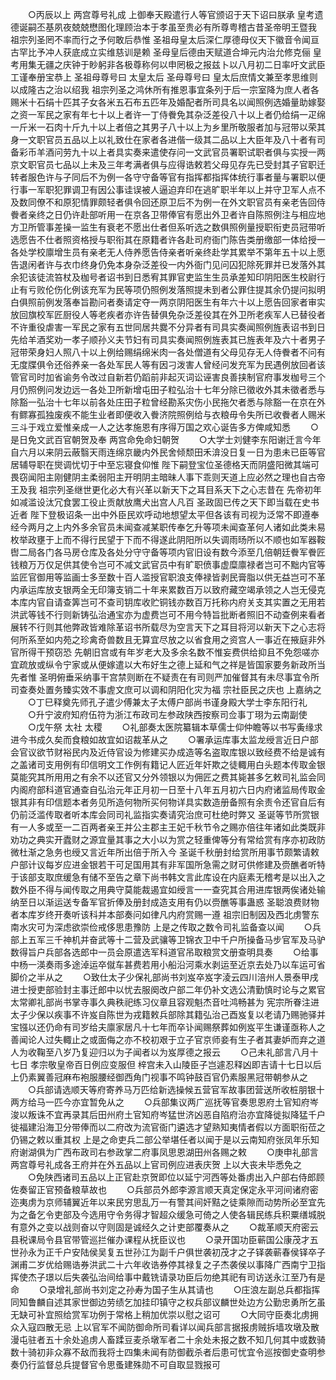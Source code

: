 <!-- { "loadSidebar": true } -->
　　○丙辰以上  两宫尊号礼成  上御奉天殿遣行人等官颁诏于天下诏曰朕承  皇考遗德诞嗣丕基夙夜兢兢懋图化理顾治本于孝虽至贵必有所尊粤稽古昔圣帝明王暨我  祖宗列圣罔不率而行之予何敢后恭惟  圣祖母皇太后深仁厚德母仪天下徽音令闻亘古罕比予冲人获底成立实维慈训是赖  圣母皇后德由天赋道合坤元内治允修克俪  皇考用集无疆之庆钟于眇躬非各极尊称何以申罔极之报兹卜以八月初二日率吁文武臣工谨奉册宝恭上  圣祖母尊号曰  太皇太后  圣母尊号曰  皇太后庶情文兼至孝思维则以成隆古之治以绍我  祖宗列圣之鸿休所有推恩事宜条列于后一宗室降为庶人者各赐米十石绢十匹其子女各米五石布五匹年及婚配者所司具名以闻照例选婚量助嫁娶之资一军民之家有年七十以上者许一丁侍餋免其杂泛差役八十以上者仍给绢一疋绵一斤米一石肉十斤九十以上者倍之其男子八十以上为乡里所敬服者加与冠带以荣其身一文职官员五品以上以礼致仕在家者各进偕一级其二品以上大臣年及八十者有司备彩币羊酒问劳九十以上者具实奏来遣使存问一文武官员署职试职者俱与实授一两京文职官员七品以上未及三年考满者俱与应得诰敕若父母见存先已受封其子官职迁转者服色许与子同后不为例一各守守备等官有指挥都指挥体统行事者量与署职以便行事一军职犯罪调卫有因公事诖误被人逼迫弃印在逃旷职半年以上并守卫军人点不及数同僚不和原犯情罪颇轻者俱令回还原卫后不为例一在外文职官员有亲老告回侍餋者亲终之日仍许赴部听用一在京各卫带俸官有愿出外卫者许自陈照例注与相应地方卫所管事差操一监生有衰老不愿出仕者但系听选之数俱照例量授职衔吏员冠带听选愿告不仕者照资格授与职衔其在原籍者许各赴司府衙门陈告类册缴部一体给授一各处学校廪增生员有亲老无人侍养愿告侍亲者听亲终赴学其累举不第年五十以上愿告退闲者许与衣巾终身仍免本身杂泛差役一内外衙门见问囚犯除死罪并已发落外其余犯该徒流笞杖及枷号者诏书到日悉宥其罪官吏监生生员承差知印阴阳医生校尉行止有亏败伦伤化例该充军为民等项仍照例发落照提未到者公罪住提其余仍提问拟明白俱照前例发落奉旨勘问者奏请定夺一两京阴阳医生有年六十以上愿告回家者审实放回旗校军匠厨役人等老疾者亦许告替俱免杂泛差役其在外卫所老疾军人已替役者不许重役虐害一军民之家有五世同居共爨不分异者有司具实奏闻照例旌表诏书到日先给羊酒奖劝一孝子顺孙义夫节妇有司具实奏闻照例旌表其已旌表年及六十者男子冠带荣身妇人照八十以上例给赐绢绵米肉一各处僧道有父母见存无人侍餋者不问有无度牒俱令还俗养亲一各处军民人等有因刁泼害人曾经问发充军为民遇例放回者该管官司时加省谕务令改过自新若仍蹈前非起灭词讼诬害良善挟制官府事发枷号三个月仍照例问发边远一各处卫所新增屯田子粒弘治十七年分除已徵收外其未徵者悉与除豁一弘治十七年以前各处庄田子粒曾经勘系灾伤小民拖欠者悉与除豁一在京在外有鳏寡孤独废疾不能生业者即便收入餋济院照例给与衣粮毋令失所已收餋者人赐米三斗于戏立爱惟亲成一人之达孝施恩有序得万国之欢心诞告多方俾咸知悉
　　○是日免文武百官朝贺及奉  两宫命免命妇朝贺
　　○大学士刘健李东阳谢迁言今年自六月以来阴云蔽翳天雨连绵京畿内外民舍倾颓田禾渰没日复一日为患未已臣等官居辅导职在爕调忧切于中至忘寝食仰惟  陛下嗣登宝位圣德格天而阴盛阳微其端可畏窃闻阳主刚健阴主柔弱阳主开明阴主暗昧人事下乖则天道上应必然之理也自古帝王及我  祖宗列圣继世更化必大有兴革以新天下之耳目系天下之心志昔在  先帝初年如减滥设汰冗食罢工役止贡献放鹰犬出宫人凡百  圣政固已传之天下即当载在史书近者  陛下登极诏条一出中外臣民欢呼动地想望太平但各该有司视为泛常不即遵奉经今两月之上内外多余官员未闻查减某职传奉乞升等项未闻查革何人诸如此类未易枚举政壅于上而不得行民望于下而不得遂此阴阳所以失调雨旸所以不顺也如军器鞍辔二局各门各马房仓库及各处分守守备等项内官旧设有数今添至几倍朝廷餋军餋匠钱粮万万仅足供其使令岂可不减文武官员中有旷职偾事虚糜廪禄者岂可不黜内官等监匠官御用等监画士多至数十百人滥授官职浪支俸禄皆剥民膏脂以供无益岂可不革内承运库放支银两全无印簿支销二十年来累数百万以致府藏空竭承领之人岂无侵克本库内官自请查筭岂可不查司钥库收贮铜钱亦数百万托称内府关支其实置之无用若洪武等钱不行则新铸弘治通宝亦为虚费岂可不用今特旨批断者照旧不动查例来看者展转不行则其他弊政皆难除革诏书所载尽为空言天下之耳目将河以新天下之心志将何所系至如内苑之珍禽奇兽数且无算宜尽放之以省食用之资宫人一事近在掖庭非外官所得干预窃恐  先朝旧宫或有年岁老大及多余名数不惟妄费供给抑且不免怨嗟亦宜疏放或纵令宁家或从便嫁遣以大布好生之德上延和气之祥是皆国家要务新政所当先者惟  圣明俯垂采纳事干宫禁则断在不疑责在有司则严加催督其有未尽事宜令所司查奏处置务臻实效不事虗文庶可以调和阴阳化灾为福  宗社臣民之庆也  上嘉纳之
　　○丁巳释奠先师孔子遣少傅兼太子太傅户部尚书谨身殿大学士李东阳行礼
　　○升宁波府知府伍符为浙江布政司左参政陕西按察司佥事丁珝为云南副使
　　○戊午祭  太社  太稷
　　○礼部奏太医院纂辑本草儒士仰仲瞻等以书写夤缘求进今书成久矣而食粮如故宜如诏裁革从之
　　○署承运库事太监龙绶言近日户部会官议欲节财裕民内及近侍官设为修建买办成造等名盗取库银以致经费不给是诚有之盖诸司支用例有印信明文工作例有籍记人匠近年奸欺之徒輙用白头题本传取金银莫能究其所用用之有余不以还官又分外领银以为佣匠之费其毙甚多乞敕司礼监会同内阁府部科道官通查自弘治元年正月初一日至十八年五月初六日内府诸监局传取金银其非有印信题本者务见所造何物所买何物详具实数造册备照有余责令还官自后有仍前泛滥传取者听本库会同司礼监指实奏请究治庶可杜绝时弊又  圣诞等节所赏银有一人多或至一二百两者亲王并公主郡主王妃千秋节令之赐亦倍往年诸如此类既非劝功之典实开蠹财之源宜量其事之大小以为赏之轻重俾等分有常给赏有序亦初政防微杜渐之急务也绶又言近年所出倍于所入今  圣诞千秋册封给赏所用事节颇繁请敕户部计议每岁应进金银若干可足国用其有非军国所急需之财可供修建及赍醮者听特于该部支取庶缓急有储不至告之章下尚书韩文言此库设在内庭素无稽考是以出入之数外臣不得与闻传取之用典守莫能裁遏宜如绶言一一查究其合用进库银两俟诸处输纳至日以渐运送专备军官折俸及册封成造支用有仍以赍醮等事蛊惑  圣聪浪费财物者本库岁终开奏听该科并本部奏问如律凡内府赏赐一遵  祖宗旧制因及西北虏警东南水灾可为深虑欲崇俭戒侈思患豫防  上是之传取之数令司礼监备查以闻
　　○兵部上五军三千神机并奋武等十二营及武骧等卫锦衣卫中千户所操备马步官军及马驴数得旨户兵部各选郎中一员会原遣选军科道官吊取粮赏文册查明具奏
　　○给事中杨一渶奏雨多途淖运卒僦车甚费若用小船沿河乘水剥运至近京去处乃以车运可省脚价之半从之
　　○致仕太子少保礼部尚书刘岌卒岌字淩云四川涪州人景泰甲戌进士授吏部验封主事迁郎中以忧去服阕改户部二年仍补文选公清勤慎时论与之累官太常卿礼部尚书掌寺事久典秩祀练习仪章且容观魁杰音吐鸿畅甚为  宪宗所眷注进太子少保以疾事不许岌自陈世为戎籍敕兵部除其籍弘治己酉岌复以老请乃赐驰驿并宝镪以还仍命有司岁给夫廪家居凡十七年而卒讣闻赐祭葬如例岌平生谦谨亟称人之善闻论人过失輙止之或面侮之亦不校初艰于立子官京师妾有生子者其妻妒而弃之道人为收鞠至八岁乃复迎归以为子闻者以为岌厚德之报云
　　○己未礼部言八月十七日  孝宗敬皇帝百日例应变服但  梓宫未入山陵臣子岂遽忍释凶即吉请十七日以后  上仍素翼善冠麻布袍服腰经御西角门视事不鸣钟鼓百官仍素服黑冠带朝参从之
　　○兵部请选顺天等府寄养马万匹给新选操候五营官军故事团营送所收桩朋银十两方给马一匹今亦宜暂免从之
　　○兵部集议两广巡抚等官奏思恩府土官知府岑浚以叛诛不宜再录其后田州府土官知府岑猛世济凶恶自陷府治亦宜降徙拟降猛千户徙福建沿海卫分带俸而以二府改为流官衙门遴选才望熟知夷情者假以方面职衔莅之仍锡之敕以重其权  上是之命吏兵二部公举堪任者以闻于是以云南知府张凤年乐知府谢湖俱为广西布政司右参政掌二府事凤思恩湖田州各赐之敕
　　○庚申礼部言  两宫尊号礼成各王府并在外五品以上官司例应进表庆贺  上以大丧未毕悉免之
　　○免陕西诸司五品以上正官赴京贺即位以延宁河西等处番虏出入户部右侍郎顾佐奏留正官预备粮草故也
　　○兵部员外郎李源言顺天真定保定永平河间诸府密迩夷虏为京师辅翼近年以来民穷思乱万一有警其间奸黠之徒乘隙而动势所必至宜先为之备乞令吏部及今选用守令务得才智超众缓急可倚之人使各辑民练兵积粟缮城脱有意外之变以战则奋以守则固是诚经久之计吏部覆奏从之
　　○裁革顺天府密云县税课局令县官带管巡拦催办课程从抚臣议也
　　○录开国功臣蕲国公康茂才五世孙永为正千户安陆侯吴复五世孙江为副千户俱世袭初茂才之子铎袭蕲春侯铎卒子渊甫二岁优给赐诰券洪武二十六年收诰券停其禄复之子杰袭侯以事降广西南宁卫指挥使杰子璟以后失袭弘治间给事中戴铣请录功臣后勿绝其祀有司访送永江至乃有是命
　　○录增礼部尚书刘定之孙寿为国子生从其请也
　　○庄浪左副总兵都指挥同知鲁麟自述其家世御边劳绩乞加挂印镇守之权兵部议麟世处边方公勤忠勇所乞虽无缺可补宜照给赏军功例于常格上稍加优崇以慰之诏可
　　○大同守臣奏北虏拥众入寇四散无忌  上以官军不闻防御命所司看详以闻兵部言据报虏贼拆墙攻墩及散漫屯驻者五十余处追虏人畜蹂豆麦杀墩军者二十余处未报之数不知几何其中或数骑数十骑初非众寡不敌而我将士四集未闻有防御截杀者后患可忧宜令巡按御史查明参奏仍行监督总兵提督官令思蚤建殊勋不可自取显戮报可

